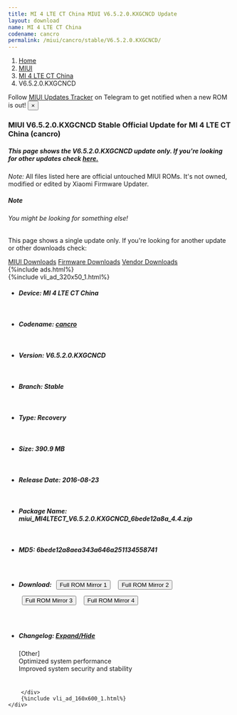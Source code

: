 ```yaml
---
title: MI 4 LTE CT China MIUI V6.5.2.0.KXGCNCD Update
layout: download
name: MI 4 LTE CT China
codename: cancro
permalink: /miui/cancro/stable/V6.5.2.0.KXGCNCD/
---
```

<nav aria-label="breadcrumb">
    <ol class="breadcrumb">
        <li class="breadcrumb-item"><a href="/">Home</a></li>
        <li class="breadcrumb-item"><a href="/miui/">MIUI</a></li>
        <li class="breadcrumb-item"><a href="/miui/cancro/">MI 4 LTE CT China</a></li>
        <li class="breadcrumb-item active" aria-current="page">V6.5.2.0.KXGCNCD</li>
    </ol>
</nav>
<div class="alert alert-primary alert-dismissible fade show" role="alert">
    Follow <a href="https://t.me/MIUIUpdatesTracker" class="alert-link">MIUI Updates Tracker</a> on Telegram to get
    notified when a new ROM is out!
    <button type="button" class="close" data-dismiss="alert" aria-label="Close">
        <span aria-hidden="true">&times;</span>
    </button>
</div>
<div class="col-12 mx-auto">
    <h3 class="title bg-light p-2 rounded">MIUI V6.5.2.0.KXGCNCD Stable Official Update for MI 4 LTE CT China (cancro)</h3>
    <h5>This page shows the V6.5.2.0.KXGCNCD update only. If you're looking for other updates check
        <a href="/miui/cancro/">here.</a></h5>
    <p><i>Note: </i>All files listed here are official untouched MIUI ROMs.
        It's not owned, modified or edited by Xiaomi Firmware Updater.</p>
    <div class="card">
        <div class="card-body">
            <h5 class="card-title">Note</h5>
            <h6 class="card-subtitle mb-2 text-muted">You might be looking for something else!</h6>
            <p class="card-text">This page shows a single update only.
                If you're looking for another update or other downloads check:</p>
            <a href="/miui/" class="card-link">MIUI Downloads</a>
            <a href="/firmware/" class="card-link">Firmware Downloads</a>
            <a href="/vendor/" class="card-link">Vendor Downloads</a>
        </div>
    </div>
    {%include ads.html%}
    <div class="row justify-content-center">
        <div class="col-10" id="downloads">
                    <div class="card card-body">
            {%include vli_ad_320x50_1.html%}
            <ul class="list-unstyled">
                <li style="padding-bottom: 10px;">
                    <h5><b>Device: </b>MI 4 LTE CT China</h5>
                </li>
                <li style="padding-bottom: 10px;">
                    <h5><b>Codename: </b> <a href="/miui/cancro/" target="_blank">cancro</a> </h5>
                </li>
                <li style="padding-bottom: 10px;">
                    <h5><b>Version: </b>V6.5.2.0.KXGCNCD</h5>
                </li>
                <li style="padding-bottom: 10px;">
                    <h5><b>Branch: </b>Stable</h5>
                </li>
                <li style="padding-bottom: 10px;">
                    <h5><b>Type: </b>Recovery</h5>
                </li>
                <li style="padding-bottom: 10px;">
                    <h5><b>Size: </b>390.9 MB</h5>
                </li>
                <li style="padding-bottom: 10px;">
                    <h5><b>Release Date: </b>2016-08-23</h5>
                </li>
                <li style="padding-bottom: 10px;">
                    <h5><b>Package Name: </b><span id="filename" class="text-dark">miui_MI4LTECT_V6.5.2.0.KXGCNCD_6bede12a8a_4.4.zip</span></h5>
                </li>
                <li style="padding-bottom: 10px;">
                    <h5><b>MD5: </b><span id="md5" class="text-muted">6bede12a8aea343a646a251134558741</span></h5>
                </li>
                <li style="padding-bottom: 10px;">
                    <h5><b>Download: </b> <button type="button" id="download" class="btn btn-primary" style="margin: 7px;" onclick="window.open('https://bigota.d.miui.com/V6.5.2.0.KXGCNCD/miui_MI4LTECT_V6.5.2.0.KXGCNCD_6bede12a8a_4.4.zip', '_blank');"><i class="fa fa-download"></i> Full ROM Mirror 1</button> <button type="button" id="download" class="btn btn-primary" style="margin: 7px;" onclick="window.open('https://ks3orig.bigota.d.miui.com/V6.5.2.0.KXGCNCD/miui_MI4LTECT_V6.5.2.0.KXGCNCD_6bede12a8a_4.4.zip', '_blank');"><i class="fa fa-download"></i> Full ROM Mirror 2</button> <button type="button" id="download" class="btn btn-primary" style="margin: 7px;" onclick="window.open('https://airtel.bigota.d.miui.com/V6.5.2.0.KXGCNCD/miui_MI4LTECT_V6.5.2.0.KXGCNCD_6bede12a8a_4.4.zip', '_blank');"><i class="fa fa-download"></i> Full ROM Mirror 3</button> <button type="button" id="download" class="btn btn-primary" style="margin: 7px;" onclick="window.open('https://hugeota.d.miui.com/V6.5.2.0.KXGCNCD/miui_MI4LTECT_V6.5.2.0.KXGCNCD_6bede12a8a_4.4.zip', '_blank');"><i class="fa fa-download"></i> Full ROM Mirror 4</button></h5>
                </li>
                <li style="padding-bottom: 10px;">
                    <h5><b>Changelog: </b><a href="#cancro_1_changelog" data-toggle="collapse" role="button"
                            aria-expanded="false" aria-controls="cancro_1_changelog"> <i class="fa fa-arrow-down"
                                aria-hidden="true"></i> Expand/Hide</a></h5>
                    <div class="collapse" id="cancro_1_changelog">
                        <p id="changelog_text">[Other]<br>Optimized system performance<br>Improved system security and stability</p>
                    </div>
                </li>
            </ul>
        </div>

        </div>
        {%include vli_ad_160x600_1.html%}
    </div>
</div>
